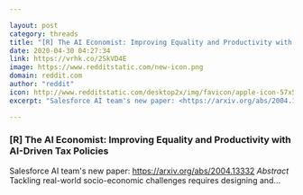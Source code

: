 ```yaml
---

layout: post
category: threads
title: "[R] The AI Economist: Improving Equality and Productivity with AI-Driven Tax Policies"
date: 2020-04-30 04:27:34
link: https://vrhk.co/2SkVD4E
image: https://www.redditstatic.com/new-icon.png
domain: reddit.com
author: "reddit"
icon: http://www.redditstatic.com/desktop2x/img/favicon/apple-icon-57x57.png
excerpt: "Salesforce AI team's new paper: <https://arxiv.org/abs/2004.13332> *Abstract* Tackling real-world socio-economic challenges requires designing and..."

---
```


### [R] The AI Economist: Improving Equality and Productivity with AI-Driven Tax Policies

Salesforce AI team's new paper: <https://arxiv.org/abs/2004.13332> *Abstract* Tackling real-world socio-economic challenges requires designing and...